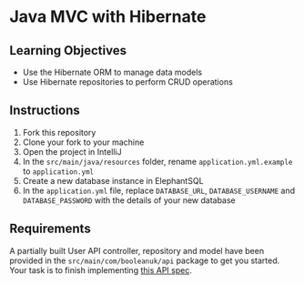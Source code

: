 # Java MVC with Hibernate

## Learning Objectives
- Use the Hibernate ORM to manage data models
- Use Hibernate repositories to perform CRUD operations

## Instructions

1. Fork this repository
2. Clone your fork to your machine
3. Open the project in IntelliJ
4. In the `src/main/java/resources` folder, rename `application.yml.example` to `application.yml`
5. Create a new database instance in ElephantSQL
6. In the `application.yml` file, replace `DATABASE_URL`, `DATABASE_USERNAME` and `DATABASE_PASSWORD` with the details of your new database

## Requirements

A partially built User API controller, repository and model have been provided in the `src/main/com/booleanuk/api` package to get you started. Your task is to finish implementing [this API spec](https://boolean-uk.github.io/java-api-jpa-hibernate/).